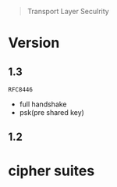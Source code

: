> Transport Layer Seculrity

# Version
## 1.3
`RFC8446`
- full handshake
- psk(pre shared key)
## 1.2

# cipher suites

